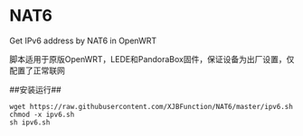 # NAT6
Get IPv6 address by NAT6 in OpenWRT

脚本适用于原版OpenWRT，LEDE和PandoraBox固件，保证设备为出厂设置，仅配置了正常联网

##安装运行##

    wget https://raw.githubusercontent.com/XJBFunction/NAT6/master/ipv6.sh
    chmod -x ipv6.sh
    sh ipv6.sh

